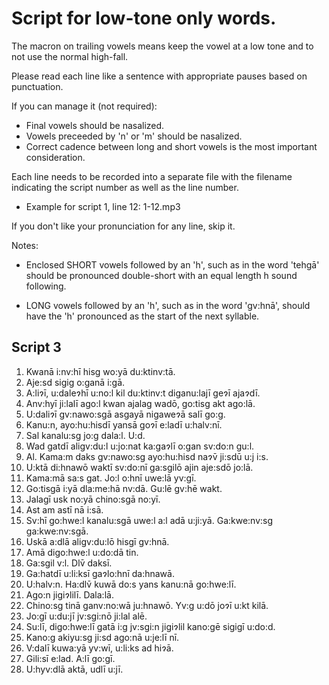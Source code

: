# Script for low-tone only words.

The macron on trailing vowels means keep the vowel at a low tone and to not use
the normal high-fall.

Please read each line like a sentence with appropriate pauses based on punctuation.

If you can manage it (not required):

* Final vowels should be nasalized.
* Vowels preceeded by 'n' or 'm' should be nasalized.
* Correct cadence between long and short vowels is the most important consideration.

Each line needs to be recorded into a separate file with the filename indicating the
script number as well as the line number.

* Example for script 1, line 12: 1-12.mp3

If you don't like your pronunciation for any line, skip it.

Notes:

* Enclosed SHORT vowels followed by an 'h', such as in the word 'tehgā' should be
pronounced double-short with an equal length h sound following.

* LONG vowels followed by an 'h', such as in the word 'gv:hnā', should have the 'h'
pronounced as the start of the next syllable.


## Script 3

1. Kwanā i:nv:hī hisg wo:yā du:ktinv:tā.
2. Aje:sd sigig o:ganā i:gā.
3. A:liɂī, u:daleɂhī u:no:l kil du:ktinv:t diganu:lajī geɂī ajaɂdī.
4. Anv:hyī ji:lalī ago:l kwan ajalag wadō, go:tisg akt ago:lā.
5. U:daliɂī gv:nawo:sgā asgayā nigaweɂā salī go:g.
6. Kanu:n, ayo:hu:hisdī yansā goɂī e:ladī u:halv:nī.
7. Sal kanalu:sg jo:g dala:l. U:d.
8. Wad gatdī aligv:du:l u:jo:nat ka:gaɂlī o:gan sv:do:n gu:l.
9. Al. Kama:m daks gv:nawo:sg ayo:hu:hisd naɂv̄ ji:sdū u:j i:s.
10. U:ktā di:hnawō waktī sv:do:nī ga:sgilō ajin aje:sdō jo:lā.
11. Kama:mā sa:s gat. Jo:l o:hnī uwe:lā yv:gī.
12. Go:tisgā i:yā dla:me:hā nv:dā. Gu:lē gv:hē wakt.
13. Jalagī usk no:yā chino:sgā no:yī.
14. Ast am astī nā i:sā.
15. Sv:hī go:hwe:l kanalu:sgā uwe:l a:l adā u:ji:yā. Ga:kwe:nv:sg ga:kwe:nv:sgā.
16. Uskā a:dlā aligv:du:lō hisgī gv:hnā.
17. Amā digo:hwe:l u:do:dā tin.
18. Ga:sgil v:l. Dlv̄ daksī.
19. Ga:hatdī u:li:ksī gaɂlo:hnī da:hnawā.
20. U:halv:n. Ha:dlv̄ kuwā do:s yans kanu:nā go:hwe:lī.
21. Ago:n jigiɂlilī. Dala:lā.
22. Chino:sg tinā ganv:no:wā ju:hnawō. Yv:g u:dō joɂī u:kt kilā.
23. Jo:gī u:du:jī jv:sgi:nō ji:lal alē.
24. Su:lī, digo:hwe:lī gatā i:g jv:sgi:n jigiɂlil kano:gē sigigī u:do:d.
25. Kano:g akiyu:sg ji:sd ago:nā u:je:lī nī.
26. V:dalī kuwa:yā yv:wī, u:li:ks ad hiɂā.
27. Gili:sī e:lad. A:lī go:gī.
28. U:hyv:dlā aktā, udlī u:jī.
